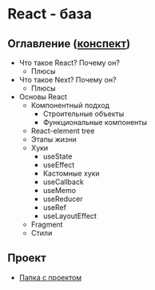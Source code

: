 # React - база

## Оглавление ([конспект](https://www.notion.so/React-118d6ea05d554b25b2e0dd1a0c4f464b?pvs=4))
- Что такое React? Почему он?
  - Плюсы
- Что такое Next? Почему он?
  - Плюсы
- Основы React
  - Компонентный подход
    - Строительные объекты
    - Функциональные компоненты
  - React-element tree
  - Этапы жизни
  - Хуки
    - useState
    - useEffect
    - Кастомные хуки
    - useCallback
    - useMemo
    - useReducer
    - useRef
    - useLayoutEffect
  - Fragment
  - Стили
  
## Проект
- [Папка с проектом](../next-tutorial-project)

